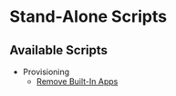 # Stand-Alone Scripts
## Available Scripts
- Provisioning
    - [Remove Built-In Apps](https://github.com/ALARP-Solutions/EndpointScripts/tree/main/Scripts/Stand-Alone/Provisioning/Remove%20Built-In%20Apps.ps1)

